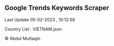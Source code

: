 

## Google Trends Keywords Scraper 
 
Last Update 05-02-2023 , 10:12:58

Country List :
VIETNAM.json



© Abdul Muttaqin 
